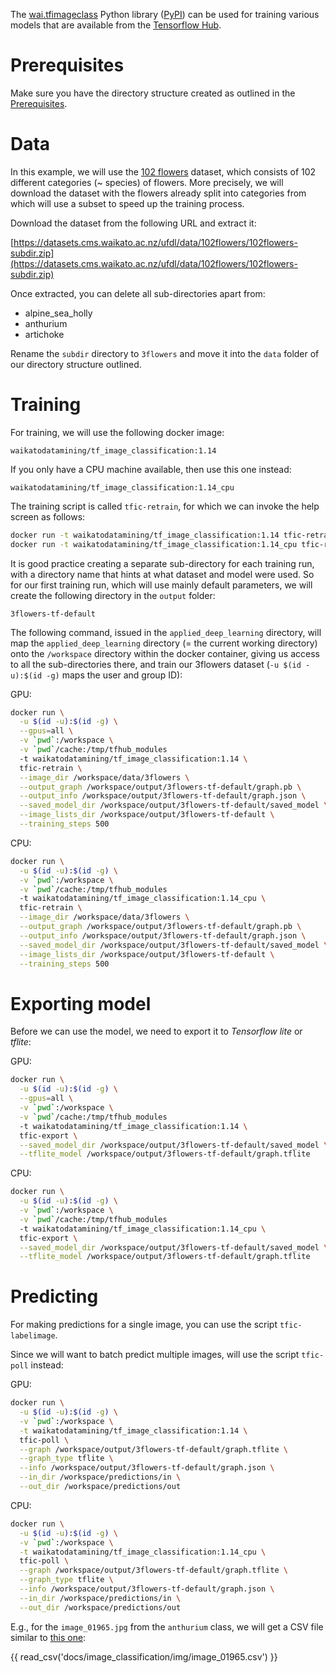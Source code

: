 The [wai.tfimageclass](https://github.com/waikato-datamining/tensorflow/tree/master/image_classification) Python library
([PyPI](https://pypi.org/project/wai.tfimageclass/)) can be used for training various models that are available from 
the [Tensorflow Hub](https://tfhub.dev/).

# Prerequisites
Make sure you have the directory structure created as outlined in the [Prerequisites](../prerequisites.md).


# Data

In this example, we will use the [102 flowers](http://datasets.cms.waikato.ac.nz/ufdl/image_classification/102flowers/)
dataset, which consists of 102 different categories (~ species) of flowers. More precisely, we will download the
dataset with the flowers already split into categories from which will use a subset to speed up the training process.

Download the dataset from the following URL and extract it:

[https://datasets.cms.waikato.ac.nz/ufdl/data/102flowers/102flowers-subdir.zip](https://datasets.cms.waikato.ac.nz/ufdl/data/102flowers/102flowers-subdir.zip)

Once extracted, you can delete all sub-directories apart from:

* alpine_sea_holly
* anthurium
* artichoke

Rename the `subdir` directory to `3flowers` and move it into the `data` folder of our directory structure 
outlined. 


# Training

For training, we will use the following docker image:

```
waikatodatamining/tf_image_classification:1.14
```

If you only have a CPU machine available, then use this one instead:

```
waikatodatamining/tf_image_classification:1.14_cpu
```

The training script is called `tfic-retrain`, for which we can invoke the help screen as follows:

```bash
docker run -t waikatodatamining/tf_image_classification:1.14 tfic-retrain --help      # GPU
docker run -t waikatodatamining/tf_image_classification:1.14_cpu tfic-retrain --help  # CPU
```

It is good practice creating a separate sub-directory for each training run, with a directory name that hints at
what dataset and model were used. So for our first training run, which will use mainly default parameters, we will 
create the following directory in the `output` folder:

```
3flowers-tf-default
```

The following command, issued in the `applied_deep_learning` directory, will map the `applied_deep_learning`
directory (= the current working directory) onto the `/workspace` directory within the docker container, giving
us access to all the sub-directories there, and train our 3flowers dataset (`-u $(id -u):$(id -g)` maps the user 
and group ID):

GPU:

```bash
docker run \
  -u $(id -u):$(id -g) \
  --gpus=all \
  -v `pwd`:/workspace \
  -v `pwd`/cache:/tmp/tfhub_modules
  -t waikatodatamining/tf_image_classification:1.14 \
  tfic-retrain \
  --image_dir /workspace/data/3flowers \
  --output_graph /workspace/output/3flowers-tf-default/graph.pb \
  --output_info /workspace/output/3flowers-tf-default/graph.json \
  --saved_model_dir /workspace/output/3flowers-tf-default/saved_model \
  --image_lists_dir /workspace/output/3flowers-tf-default \
  --training_steps 500
```

CPU:

```bash
docker run \
  -u $(id -u):$(id -g) \
  -v `pwd`:/workspace \
  -v `pwd`/cache:/tmp/tfhub_modules
  -t waikatodatamining/tf_image_classification:1.14_cpu \
  tfic-retrain \
  --image_dir /workspace/data/3flowers \
  --output_graph /workspace/output/3flowers-tf-default/graph.pb \
  --output_info /workspace/output/3flowers-tf-default/graph.json \
  --saved_model_dir /workspace/output/3flowers-tf-default/saved_model \
  --image_lists_dir /workspace/output/3flowers-tf-default \
  --training_steps 500
```

# Exporting model

Before we can use the model, we need to export it to *Tensorflow lite* or *tflite*:

GPU:

```bash
docker run \
  -u $(id -u):$(id -g) \
  --gpus=all \
  -v `pwd`:/workspace \
  -v `pwd`/cache:/tmp/tfhub_modules
  -t waikatodatamining/tf_image_classification:1.14 \
  tfic-export \
  --saved_model_dir /workspace/output/3flowers-tf-default/saved_model \
  --tflite_model /workspace/output/3flowers-tf-default/graph.tflite
```

CPU:

```bash
docker run \
  -u $(id -u):$(id -g) \
  -v `pwd`:/workspace \
  -v `pwd`/cache:/tmp/tfhub_modules
  -t waikatodatamining/tf_image_classification:1.14_cpu \
  tfic-export \
  --saved_model_dir /workspace/output/3flowers-tf-default/saved_model \
  --tflite_model /workspace/output/3flowers-tf-default/graph.tflite
```


# Predicting

For making predictions for a single image, you can use the script `tfic-labelimage`.

Since we will want to batch predict multiple images, will use the script `tfic-poll` instead: 

GPU:

```bash
docker run \
  -u $(id -u):$(id -g) \
  -v `pwd`:/workspace \
  -t waikatodatamining/tf_image_classification:1.14 \
  tfic-poll \
  --graph /workspace/output/3flowers-tf-default/graph.tflite \
  --graph_type tflite \
  --info /workspace/output/3flowers-tf-default/graph.json \
  --in_dir /workspace/predictions/in \
  --out_dir /workspace/predictions/out
```

CPU:

```bash
docker run \
  -u $(id -u):$(id -g) \
  -v `pwd`:/workspace \
  -t waikatodatamining/tf_image_classification:1.14_cpu \
  tfic-poll \
  --graph /workspace/output/3flowers-tf-default/graph.tflite \
  --graph_type tflite \
  --info /workspace/output/3flowers-tf-default/graph.json \
  --in_dir /workspace/predictions/in \
  --out_dir /workspace/predictions/out
```

E.g., for the `image_01965.jpg` from the `anthurium` class, we will get a CSV file similar to 
[this one](img/image_01965.csv):

{{ read_csv('docs/image_classification/img/image_01965.csv') }}
